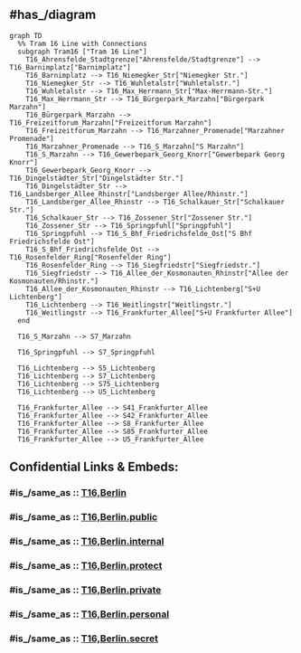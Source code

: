 
## #has_/diagram 


```mermaid
graph TD
  %% Tram 16 Line with Connections
  subgraph Tram16 ["Tram 16 Line"]
    T16_Ahrensfelde_Stadtgrenze["Ahrensfelde/Stadtgrenze"] --> T16_Barnimplatz["Barnimplatz"]
    T16_Barnimplatz --> T16_Niemegker_Str["Niemegker Str."]
    T16_Niemegker_Str --> T16_Wuhletalstr["Wuhletalstr."]
    T16_Wuhletalstr --> T16_Max_Herrmann_Str["Max-Herrmann-Str."]
    T16_Max_Herrmann_Str --> T16_Bürgerpark_Marzahn["Bürgerpark Marzahn"]
    T16_Bürgerpark_Marzahn --> T16_Freizeitforum_Marzahn["Freizeitforum Marzahn"]
    T16_Freizeitforum_Marzahn --> T16_Marzahner_Promenade["Marzahner Promenade"]
    T16_Marzahner_Promenade --> T16_S_Marzahn["S Marzahn"]
    T16_S_Marzahn --> T16_Gewerbepark_Georg_Knorr["Gewerbepark Georg Knorr"]
    T16_Gewerbepark_Georg_Knorr --> T16_Dingelstädter_Str["Dingelstädter Str."]
    T16_Dingelstädter_Str --> T16_Landsberger_Allee_Rhinstr["Landsberger Allee/Rhinstr."]
    T16_Landsberger_Allee_Rhinstr --> T16_Schalkauer_Str["Schalkauer Str."]
    T16_Schalkauer_Str --> T16_Zossener_Str["Zossener Str."]
    T16_Zossener_Str --> T16_Springpfuhl["Springpfuhl"]
    T16_Springpfuhl --> T16_S_Bhf_Friedrichsfelde_Ost["S Bhf Friedrichsfelde Ost"]
    T16_S_Bhf_Friedrichsfelde_Ost --> T16_Rosenfelder_Ring["Rosenfelder Ring"]
    T16_Rosenfelder_Ring --> T16_Siegfriedstr["Siegfriedstr."]
    T16_Siegfriedstr --> T16_Allee_der_Kosmonauten_Rhinstr["Allee der Kosmonauten/Rhinstr."]
    T16_Allee_der_Kosmonauten_Rhinstr --> T16_Lichtenberg["S+U Lichtenberg"]
    T16_Lichtenberg --> T16_Weitlingstr["Weitlingstr."]
    T16_Weitlingstr --> T16_Frankfurter_Allee["S+U Frankfurter Allee"]
  end

  T16_S_Marzahn --> S7_Marzahn

  T16_Springpfuhl --> S7_Springpfuhl

  T16_Lichtenberg --> S5_Lichtenberg
  T16_Lichtenberg --> S7_Lichtenberg
  T16_Lichtenberg --> S75_Lichtenberg
  T16_Lichtenberg --> U5_Lichtenberg

  T16_Frankfurter_Allee --> S41_Frankfurter_Allee
  T16_Frankfurter_Allee --> S42_Frankfurter_Allee
  T16_Frankfurter_Allee --> S8_Frankfurter_Allee
  T16_Frankfurter_Allee --> S85_Frankfurter_Allee
  T16_Frankfurter_Allee --> U5_Frankfurter_Allee

```


## Confidential Links & Embeds: 

### #is_/same_as :: [T16,Berlin](T16,Berlin.md) 

### #is_/same_as :: [T16,Berlin.public](/_public/Earth/Continent/Europe/Europe~Central/Germany/Germany~West/State~Berlin/cities~Berlin/cities~Berlin/Berlin-city/Tram,Berlin/T16,Berlin.public.md) 

### #is_/same_as :: [T16,Berlin.internal](/_internal/Earth/Continent/Europe/Europe~Central/Germany/Germany~West/State~Berlin/cities~Berlin/cities~Berlin/Berlin-city/Tram,Berlin/T16,Berlin.internal.md) 

### #is_/same_as :: [T16,Berlin.protect](/_protect/Earth/Continent/Europe/Europe~Central/Germany/Germany~West/State~Berlin/cities~Berlin/cities~Berlin/Berlin-city/Tram,Berlin/T16,Berlin.protect.md) 

### #is_/same_as :: [T16,Berlin.private](/_private/Earth/Continent/Europe/Europe~Central/Germany/Germany~West/State~Berlin/cities~Berlin/cities~Berlin/Berlin-city/Tram,Berlin/T16,Berlin.private.md) 

### #is_/same_as :: [T16,Berlin.personal](/_personal/Earth/Continent/Europe/Europe~Central/Germany/Germany~West/State~Berlin/cities~Berlin/cities~Berlin/Berlin-city/Tram,Berlin/T16,Berlin.personal.md) 

### #is_/same_as :: [T16,Berlin.secret](/_secret/Earth/Continent/Europe/Europe~Central/Germany/Germany~West/State~Berlin/cities~Berlin/cities~Berlin/Berlin-city/Tram,Berlin/T16,Berlin.secret.md)

